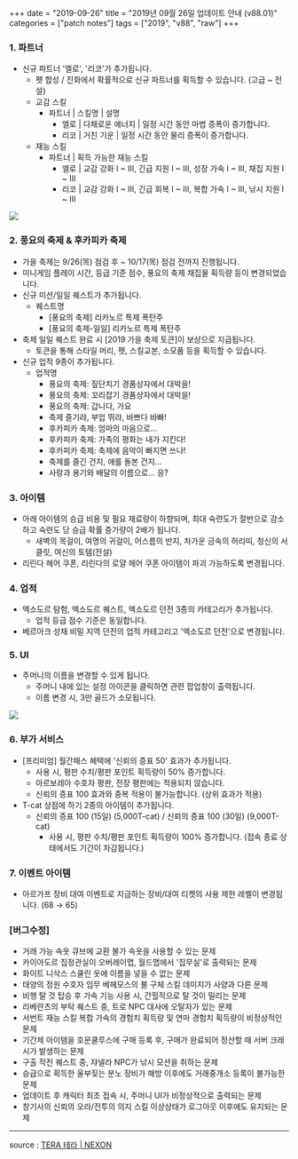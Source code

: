 +++
date = "2019-09-26"
title = "2019년 09월 26일 업데이트 안내 (v88.01)"
categories = ["patch notes"]
tags = ["2019", "v88", "raw"]
+++

### 1. 파트너
- 신규 파트너 '엘로', '리코'가 추가됩니다.
  - 펫 합성 / 진화에서 확률적으로 신규 파트너를 획득할 수 있습니다. (고급 ~ 전설)
  - 교감 스킬
    - 파트너 | 스킬명 | 설명
      - 엘로 | 다채로운 에너지 | 일정 시간 동안 마법 증폭이 증가합니다.
      - 리코 | 거친 기운 | 일정 시간 동안 물리 증폭이 증가합니다.
  - 재능 스킬
    - 파트너 | 획득 가능한 재능 스킬
      - 엘로 | 교감 강화 I ~ III, 긴급 지원 I ~ III, 성장 가속 I ~ III, 채집 지원 I ~ III
      - 리코 | 교감 강화 I ~ III, 긴급 회복 I ~ III, 복합 가속 I ~ III, 낚시 지원 I ~ III

![](https://seraphinush-gaming.github.io/mysterium/images/patch/v88-01_1.png)

### 2. 풍요의 축제 & 후카피카 축제
- 가을 축제는 9/26(목) 점검 후 ~ 10/17(목) 점검 전까지 진행됩니다.
- 미니게임 플레이 시간, 등급 기준 점수, 풍요의 축제 채집물 획득량 등이 변경되었습니다.
- 신규 미션/일일 퀘스트가 추가됩니다.
  - 퀘스트명
    - [풍요의 축제] 리카노르 특제 폭탄주
    - [풍요의 축제-일일] 리카노르 특제 폭탄주
- 축제 일일 퀘스트 완료 시 [2019 가을 축제 토큰]이 보상으로 지급됩니다.
  - 토큰을 통해 스타일 머리, 펫, 스킬교본, 소모품 등을 획득할 수 있습니다.
- 신규 업적 9종이 추가됩니다.
  - 업적명
    - 풍요의 축제: 짚단치기 경품상자에서 대박을!
    - 풍요의 축제: 꼬리잡기 경품상자에서 대박을!
    - 풍요의 축제: 갑니다, 가요
    - 축제 즐기랴, 부업 뛰랴, 바쁘다 바빠!
    - 후카피카 축제: 엄마의 마음으로…
    - 후카피카 축제: 가족의 평화는 내가 지킨다!
    - 후카피카 축제: 축제에 음악이 빠지면 쓰나!
    - 축제를 즐긴 건지, 애를 돌본 건지…
    - 사랑과 용기와 배달의 이름으로… 응?

### 3. 아이템
- 아래 아이템의 승급 비용 및 필요 재료량이 하향되며, 최대 숙련도가 절반으로 감소하고 숙련도 당 승급 확률 증가량이 2배가 됩니다.
  - 새벽의 목걸이, 여명의 귀걸이, 어스름의 반지, 차가운 금속의 허리띠, 청신의 서클릿, 여신의 토템(전설)
- 리린다 헤어 쿠폰, 리린다의 로얄 헤어 쿠폰 아이템이 파괴 가능하도록 변경됩니다.

### 4. 업적
- 엑소도르 탐험, 엑소도르 퀘스트, 엑소도르 던전 3종의 카테고리가 추가됩니다.
  - 업적 등급 점수 기준은 동일합니다.
- 베르아크 성채 비밀 지역 던전의 업적 카테고리고 '엑소도르 던전'으로 변경됩니다.

### 5. UI
- 주머니의 이름을 변경할 수 있게 됩니다.
  - 주머니 내에 있는 설정 아이콘을 클릭하면 관련 팝업창이 출력됩니다.
  - 이름 변경 시, 3만 골드가 소모됩니다.

![](https://seraphinush-gaming.github.io/mysterium/images/patch/v88-01_2.png)

### 6. 부가 서비스
- [프리미엄] 월간패스 혜택에 '신뢰의 증표 50' 효과가 추가됩니다.
  - 사용 시, 평판 수치/평판 포인트 획득량이 50% 증가합니다.
  - 아르보레아 수호자 평판, 전장 평판에는 적용되지 않습니다.
  - 신뢰의 증표 100 효과와 중복 적용이 불가능합니다. (상위 효과가 적용)
- T-cat 상점에 하기 2종의 아이템이 추가됩니다.
  - 신뢰의 증표 100 (15일) (5,000T-cat) / 신뢰의 증표 100 (30일) (9,000T-cat)
    - 사용 시, 평판 수치/평판 포인트 획득량이 100% 증가합니다. (접속 종료 상태에서도 기간이 차감됩니다.)

### 7. 이벤트 아이템
- 아르가프 장비 대여 이벤트로 지급하는 장비/대여 티켓의 사용 제한 레벨이 변경됩니다. (68 → 65)

### [버그수정]
- 거래 가능 속옷 큐브에 교환 불가 속옷을 사용할 수 있는 문제
- 카이아도르 집정관실이 오버레이맵, 월드맵에서 '집무실'로 출력되는 문제
- 화이트 니삭스 스쿨린 옷에 이름을 넣을 수 없는 문제
- 태양의 정원 수호자 임무 베헤모스의 불 구체 스킬 데미지가 사양과 다른 문제
- 비행 탈 것 탑승 후 가속 기능 사용 시, 간헐적으로 탈 것이 밀리는 문제
- 리베란츠의 부탁 퀘스트 중, 트로 NPC 대사에 오탈자가 있는 문제
- 서번트 재능 스킬 복합 가속의 경험치 획득량 및 연마 경험치 획득량이 비정상적인 문제
- 기간제 아이템을 호문쿨루스에 구매 등록 후, 구매가 완료되어 정산할 때 서버 크래시가 발생하는 문제
- 구출 작전 퀘스트 중, 쟈넬라 NPC가 낚시 모션을 취하는 문제
- 승급으로 획득한 울부짖는 분노 장비가 해방 이후에도 거래중개소 등록이 불가능한 문제
- 업데이트 후 캐릭터 최초 접속 시, 주머니 UI가 비정상적으로 출력되는 문제
- 창기사의 신뢰의 오라/전투의 의지 스킬 이상상태가 로그아웃 이후에도 유지되는 문제

----

source : [TERA 테라 | NEXON](http://tera.nexon.com/news/update/view.aspx?n4articlesn=411)
